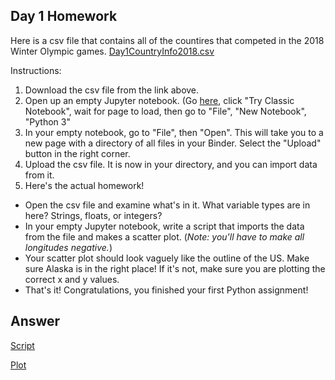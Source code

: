## Day 1 Homework

Here is a csv file that contains all of the countires that competed in the 2018 Winter Olympic games. 
[Day1CountryInfo2018.csv](http://ucd-python-bootcamp.github.io/Bootcamp2021/Day1CountryInfo2018.csv) 

Instructions:
  1. Download the csv file from the link above. 
  2. Open up an empty Jupyter notebook. (Go [here](https://jupyter.org/try), click "Try Classic Notebook", wait for page to load, then go to "File", "New Notebook", "Python 3"
  3. In your empty notebook, go to "File", then "Open". This will take you to a new page with a directory of all files in your Binder. Select the "Upload" button in the right corner.
  4. Upload the csv file. It is now in your directory, and you can import data from it. 
  5. Here's the actual homework! 
  
  - Open the csv file and examine what's in it. What variable types are in here? Strings, floats, or integers? 
  - In your empty Jupyter notebook, write a script that imports the data from the file and makes a scatter plot. (_Note: you'll have to make all longitudes negative._)
  - Your scatter plot should look vaguely like the outline of the US. Make sure Alaska is in the right place! If it's not, make sure you are plotting the correct x and y values.
  - That's it! Congratulations, you finished your first Python assignment! 
  
## Answer
[Script](http://python-bootcamp-ucd.github.io/bootcamp2020/hw1.py)

[Plot](http://python-bootcamp-ucd.github.io/bootcamp2020/Day_1_HW_Answer.png)
